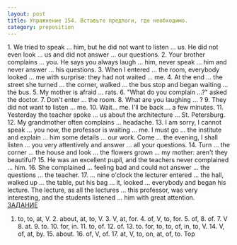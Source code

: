 ```yaml
---
layout: post
title: Упражнение 154. Вставьте предлоги, где необходимо.
category: preposition
---
```

<section class="question">
1. We tried to speak ... him, but he did not want to listen ... us. He did not even look ... us and did not answer ... our questions. 2. Your brother complains ... you. He says you always laugh ... him, never speak ... him and never answer ... his questions. 3. When I entered ... the room, everybody looked ...
me with surprise: they had not waited ... me. 4. At the end ... the street she turned ... the corner, walked ... the bus stop and began waiting ... the bus. 5. My mother is afraid ... rats. 6. "What do you complain ...?" asked the doctor. 7. Don't enter ... the room. 8. What are you laughing ... ? 9. They did not want to listen ... me. 10. Wait... me. I'll be back ... a few minutes. 11. Yesterday the teacher spoke ... us about the architecture ... St. Petersburg. 12. My grandmother often complains ... headache. 13. I am sorry, I cannot speak ... you now, the professor is waiting ... me. I must go ... the institute and explain ... him some details ... our work. Come ... the evening, I shall listen ... you very attentively and answer ... all your questions. 14. Turn ... the corner ... the house and look ... the flowers grown ... my mother: aren't they beautiful? 15. He was an excellent pupil, and the teachers never complained ... him. 16. She complained ... feeling bad and could not answer ... the questions ... the teacher. 17. ... nine o'clock the lecturer entered ... the hall, walked up ... the table, put his bag ... it, looked ... everybody and began his lecture. The lecture, as all the lectures ... this professor, was very interesting, and the students listened ... him with great attention.
</section>

<section class="answer">
<a href="http://www.njnj.ru/golits/golits_prepositions_at_on_in_to_by_of_with_about.htm#a154">ЗАДАНИЕ</a> 

 

1. to, to, at, V. 2. about, at, to, V.  3. V, at, for. 4. of, V, to, for.  5. of, 8. of. 7. V 8. at. 9. to. 10. for, in.  11. to, of. 12. of. 13. to. for, to, to, of, in, to, V.  14. V, of, at, by. 15. about. 16. of, V, of. 17. at, V, to, on, at, of, to.  Top
</section>